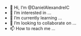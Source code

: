 - 👋 Hi, I’m @DanielAlexandreIC
- 👀 I’m interested in ...
- 🌱 I’m currently learning ...
- 💞️ I’m looking to collaborate on ...
- 📫 How to reach me ...

<!---
DanielAlexandreIC/DanielAlexandreIC is a ✨ special ✨ repository because its `README.md` (this file) appears on your GitHub profile.
You can click the Preview link to take a look at your changes.
--->
